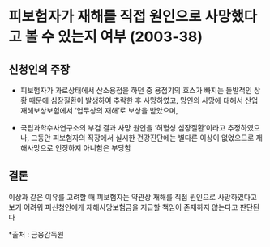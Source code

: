 # 피보험자가 재해를 직접 원인으로 사망했다고 볼 수 있는지 여부 (2003-38)

## 신청인의 주장
- 피보험자가 과로상태에서 산소용접을 하던 중 용접기의 호스가 빠지는 돌발적인 상황 때문에 심장질환이 발생하여 추락한 후 사망하였고, 망인의 사망에 대해서 산업재해보상보험에서 ‘업무상의 재해’로 보상을 받았으며,

- 국립과학수사연구소의 부검 결과 사망 원인을 ‘허혈성 심장질환’이라고 추정하였으나, 그동안 피보험자의 직장에서 실시한 건강진단에는 별다른 이상이 없었으므로 재해사망으로 인정하지 아니함은 부당함

## 결론
이상과 같은 이유를 고려할 때 피보험자는 약관상 재해를 직접 원인으로 사망하였다고 보기 어려워 피신청인에게 재해사망보험금을 지급할 책임이 존재하지 않는다고 판단된다

*출처 : 금융감독원
